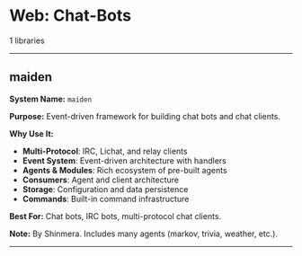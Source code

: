 # Web: Chat-Bots

1 libraries

---

## maiden

**System Name:** `maiden`

**Purpose:** Event-driven framework for building chat bots and chat clients.

**Why Use It:**
- **Multi-Protocol**: IRC, Lichat, and relay clients
- **Event System**: Event-driven architecture with handlers
- **Agents & Modules**: Rich ecosystem of pre-built agents
- **Consumers**: Agent and client architecture
- **Storage**: Configuration and data persistence
- **Commands**: Built-in command infrastructure

**Best For:** Chat bots, IRC bots, multi-protocol chat clients.

**Note:** By Shinmera. Includes many agents (markov, trivia, weather, etc.).

---


